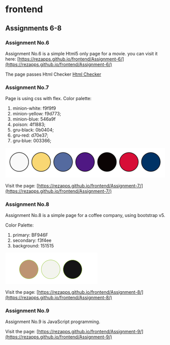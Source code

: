# frontend

## Assignments 6-8

### Assignment No.6

Assignment No.6 is a simple Html5 only page for a movie. you can visit it here: [https://rezapps.github.io/frontend/Assignment-6/](https://rezapps.github.io/frontend/Assignment-6/)  

The page passes Html Checker [Html Checker](https://validator.w3.org/nu/?doc=https%3A%2F%2Frezapps.github.io%2Ffrontend%2FAssignment-6%2F)

### Assignment No.7

Page is using css with flex.
Color palette:

1. minion-white: f9f9f9
2. minion-yellow: f9d773;
3. minion-blue: 546a9f
4. poison: 4f1883;
5. gru-black: 0b0404;
6. gru-red: d70e37;
7. gru-blue: 003366;

![Color Palette](./Assignment-7/img/ColorPalette.png)

Visit the page: [https://rezapps.github.io/frontend/Assignment-7/](https://rezapps.github.io/frontend/Assignment-7/)

### Assignment No.8

Assignment No.8 is a simple page for a coffee company, using bootstrap v5.

Color Palette:

1. primary: BF946F
2. secondary: f3f4ee
3. background: 151515

![Color Palette](./Assignment-8/img/color-palette.png)

Visit the page: [https://rezapps.github.io/frontend/Assignment-8/](https://rezapps.github.io/frontend/Assignment-8/)

### Assignment No.9

Assignment No.9 is JavaScript programming.

Visit the page: [https://rezapps.github.io/frontend/Assignment-9/](https://rezapps.github.io/frontend/Assignment-9/)
